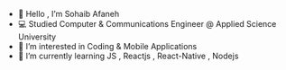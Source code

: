 - 👋 Hello , I’m Sohaib Afaneh
- 💻 Studied Computer & Communications Engineer @ Applied Science University
- 👀 I’m interested in Coding & Mobile Applications
- 🌱 I’m currently learning  JS , Reactjs , React-Native , Nodejs

<!---
SohaibAfani/SohaibAfani is a ✨ special ✨ repository because its `README.md` (this file) appears on your GitHub profile.
You can click the Preview link to take a look at your changes.
--->
